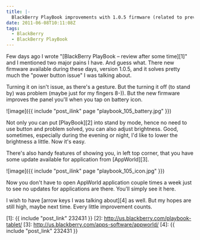 ```yaml
---
title: |-
  BlackBerry PlayBook improvements with 1.0.5 firmware (related to previous review)
date: 2011-06-08T10:11:08Z
tags:
  - BlackBerry
  - BlackBerry PlayBook
---
```

Few days ago I wrote "[BlackBerry PlayBook – review after some time][1]" and I mentioned two major pains I have. And guess what. There new firmware available during these days, version 1.0.5, and it solves pretty much the "power button issue" I was talking about.

Turning it on isn't issue, as there's a gesture. But the turning it off (to stand by) was problem (maybe just for my fingers 8-)). But the new firmware improves the panel you'll when you tap on battery icon.

![image]({{ include "post_ilink" page "playbook_105_battery.jpg" }})

Not only you can put [PlayBook][2] into stand by mode, hence no need to use button and problem solved, you can also adjust brightness. Good, sometimes, especially during the evening or night, I'd like to lower the brightness a little. Now it's easy.

There's also handy features of showing you, in left top corner, that you have some update available for application from [AppWorld][3].

![image]({{ include "post_ilink" page "playbook_105_icon.jpg" }})

Now you don't have to open AppWorld application couple times a week just to see no updates for applications are there. You'll simply see it here.

I wish to have [arrow keys I was talking about][4] as well. But my hopes are still high, maybe next time. Every little improvement counts.

[1]: {{ include "post_link" 232431 }}
[2]: http://us.blackberry.com/playbook-tablet/
[3]: http://us.blackberry.com/apps-software/appworld/
[4]: {{ include "post_link" 232431 }}